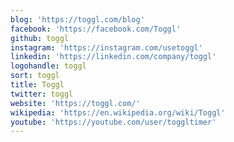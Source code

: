 ```yaml
---
blog: 'https://toggl.com/blog'
facebook: 'https://facebook.com/Toggl'
github: toggl
instagram: 'https://instagram.com/usetoggl'
linkedin: 'https://linkedin.com/company/toggl'
logohandle: toggl
sort: toggl
title: Toggl
twitter: toggl
website: 'https://toggl.com/'
wikipedia: 'https://en.wikipedia.org/wiki/Toggl'
youtube: 'https://youtube.com/user/toggltimer'
---
```

